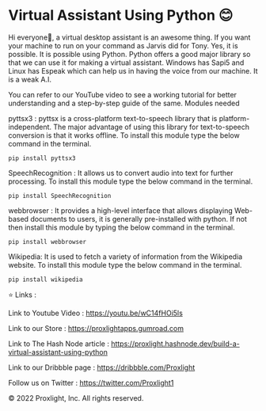 # Virtual Assistant Using Python 😊

Hi everyone👋, a virtual desktop assistant is an awesome thing. If you want your machine to run on your command as Jarvis did for Tony. Yes, it is possible. It is possible using Python. Python offers a good major library so that we can use it for making a virtual assistant. Windows has Sapi5 and Linux has Espeak which can help us in having the voice from our machine. It is a weak A.I.

You can refer to our YouTube video to see a working tutorial for better understanding and a step-by-step guide of the same.
Modules needed

pyttsx3 : pyttsx is a cross-platform text-to-speech library that is platform-independent. The major advantage of using this library for text-to-speech conversion is that it works offline. To install this module type the below command in the terminal.

    pip install pyttsx3

SpeechRecognition : It allows us to convert audio into text for further processing. To install this module type the below command in the terminal.

    pip install SpeechRecognition

webbrowser : It provides a high-level interface that allows displaying Web-based documents to users, it is generally pre-installed with python. If not then install this module by typing the below command in the terminal.

    pip install webbrowser

Wikipedia: It is used to fetch a variety of information from the Wikipedia website. To install this module type the below command in the terminal.

    pip install wikipedia

⭐ Links : 

Link to Youtube Video : https://youtu.be/wC14fHOi5ls

Link to our Store : https://proxlightapps.gumroad.com

Link to The Hash Node article : https://proxlight.hashnode.dev/build-a-virtual-assistant-using-python

Link  to our Dribbble page : https://dribbble.com/Proxlight

Follow us on Twitter : https://twitter.com/Proxlight1

© 2022 Proxlight, Inc. All rights reserved.
